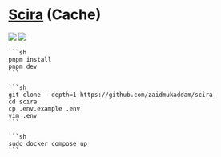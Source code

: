# [Scira](https://github.com/zaidmukaddam/scira) (Cache)

![](https://img.shields.io/github/license/zaidmukaddam/scira) ![](https://img.shields.io/badge/Vercel-black?style=flat&logo=Vercel&logoColor=white)

````{tab} From source
```sh
pnpm install
pnpm dev
```
````

````{tab} Docker compose (Cache)
```sh
git clone --depth=1 https://github.com/zaidmukaddam/scira
cd scira
cp .env.example .env
vim .env
```

```sh
sudo docker compose up
```
````